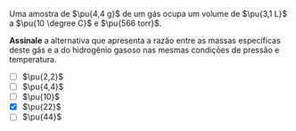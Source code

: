 Uma amostra de $\pu{4,4 g}$ de um gás ocupa um volume de $\pu{3,1 L}$ a $\pu{10 \degree C}$ e $\pu{566 torr}$.

**Assinale** a alternativa que apresenta a razão entre as massas específicas deste gás e a do hidrogênio gasoso nas mesmas condições de pressão e temperatura. 

- [ ] $\pu{2,2}$
- [ ] $\pu{4,4}$
- [ ] $\pu{10}$
- [x] $\pu{22}$
- [ ] $\pu{44}$  
